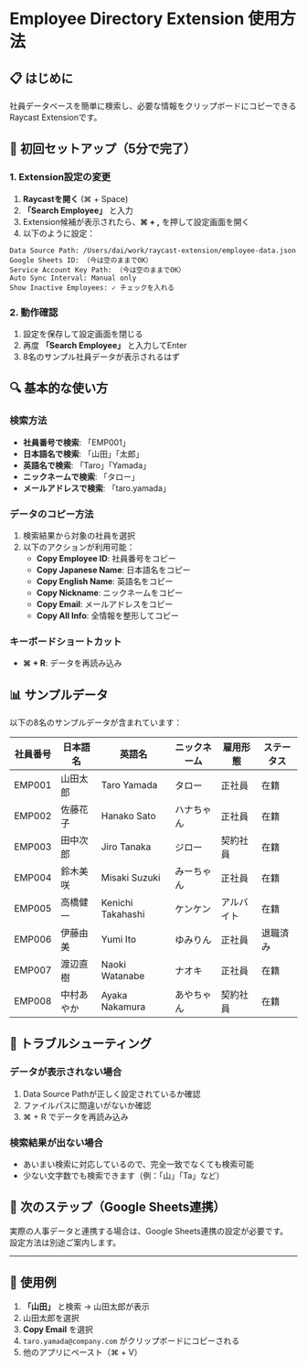 # Employee Directory Extension 使用方法

## 📋 はじめに

社員データベースを簡単に検索し、必要な情報をクリップボードにコピーできるRaycast Extensionです。

## 🚀 初回セットアップ（5分で完了）

### 1. Extension設定の変更

1. **Raycastを開く** (⌘ + Space)
2. **「Search Employee」** と入力
3. Extension候補が表示されたら、**⌘ + ,** を押して設定画面を開く
4. 以下のように設定：

```
Data Source Path: /Users/dai/work/raycast-extension/employee-data.json
Google Sheets ID: （今は空のままでOK）
Service Account Key Path: （今は空のままでOK）
Auto Sync Interval: Manual only
Show Inactive Employees: ✓ チェックを入れる
```

### 2. 動作確認

1. 設定を保存して設定画面を閉じる
2. 再度 **「Search Employee」** と入力してEnter
3. 8名のサンプル社員データが表示されるはず

## 🔍 基本的な使い方

### 検索方法
- **社員番号で検索**: 「EMP001」
- **日本語名で検索**: 「山田」「太郎」
- **英語名で検索**: 「Taro」「Yamada」
- **ニックネームで検索**: 「タロー」
- **メールアドレスで検索**: 「taro.yamada」

### データのコピー方法

1. 検索結果から対象の社員を選択
2. 以下のアクションが利用可能：
   - **Copy Employee ID**: 社員番号をコピー
   - **Copy Japanese Name**: 日本語名をコピー
   - **Copy English Name**: 英語名をコピー
   - **Copy Nickname**: ニックネームをコピー
   - **Copy Email**: メールアドレスをコピー
   - **Copy All Info**: 全情報を整形してコピー

### キーボードショートカット
- **⌘ + R**: データを再読み込み

## 📊 サンプルデータ

以下の8名のサンプルデータが含まれています：

| 社員番号 | 日本語名 | 英語名 | ニックネーム | 雇用形態 | ステータス |
|---------|---------|---------|-------------|---------|-----------|
| EMP001 | 山田太郎 | Taro Yamada | タロー | 正社員 | 在籍 |
| EMP002 | 佐藤花子 | Hanako Sato | ハナちゃん | 正社員 | 在籍 |
| EMP003 | 田中次郎 | Jiro Tanaka | ジロー | 契約社員 | 在籍 |
| EMP004 | 鈴木美咲 | Misaki Suzuki | みーちゃん | 正社員 | 在籍 |
| EMP005 | 高橋健一 | Kenichi Takahashi | ケンケン | アルバイト | 在籍 |
| EMP006 | 伊藤由美 | Yumi Ito | ゆみりん | 正社員 | 退職済み |
| EMP007 | 渡辺直樹 | Naoki Watanabe | ナオキ | 正社員 | 在籍 |
| EMP008 | 中村あやか | Ayaka Nakamura | あやちゃん | 契約社員 | 在籍 |

## 🔧 トラブルシューティング

### データが表示されない場合
1. Data Source Pathが正しく設定されているか確認
2. ファイルパスに間違いがないか確認
3. ⌘ + R でデータを再読み込み

### 検索結果が出ない場合
- あいまい検索に対応しているので、完全一致でなくても検索可能
- 少ない文字数でも検索できます（例：「山」「Ta」など）

## 📝 次のステップ（Google Sheets連携）

実際の人事データと連携する場合は、Google Sheets連携の設定が必要です。
設定方法は別途ご案内します。

---

## 🎯 使用例

1. **「山田」** と検索 → 山田太郎が表示
2. 山田太郎を選択
3. **Copy Email** を選択
4. `taro.yamada@company.com` がクリップボードにコピーされる
5. 他のアプリにペースト（⌘ + V）